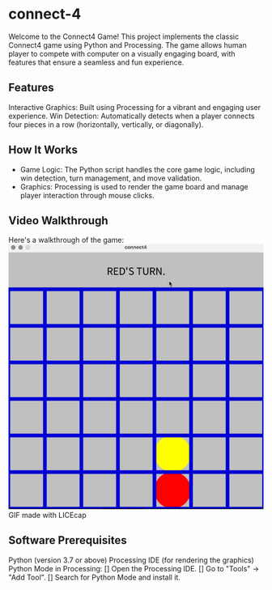 # connect-4
Welcome to the Connect4 Game! This project implements the classic Connect4 game using Python and Processing. The game allows human player to compete with computer on a visually engaging board, with features that ensure a seamless and fun experience.

## Features
Interactive Graphics: Built using Processing for a vibrant and engaging user experience.
Win Detection: Automatically detects when a player connects four pieces in a row (horizontally, vertically, or diagonally).

## How It Works
- Game Logic: The Python script handles the core game logic, including win detection, turn management, and move validation.
- Graphics: Processing is used to render the game board and manage player interaction through mouse clicks.

## Video Walkthrough
Here's a walkthrough of the game:
<img src='connect4-1.gif' title='Video Walkthrough' width='' alt='Video Walkthrough'/>
GIF made with LICEcap

## Software Prerequisites
Python (version 3.7 or above)
Processing IDE (for rendering the graphics)
Python Mode in Processing:
[] Open the Processing IDE.
[] Go to "Tools" → "Add Tool".
[] Search for Python Mode and install it.